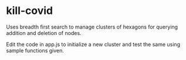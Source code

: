 # kill-covid

Uses breadth first search to manage clusters of hexagons for querying addition and deletion of nodes.

Edit the code in app.js to initialize a new cluster and test the same using sample functions given.

